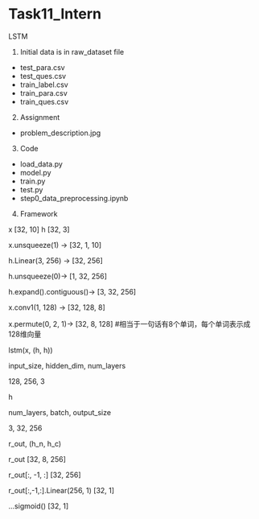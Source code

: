 # Task11_Intern
LSTM 

1. Initial data is in raw_dataset file
  - test_para.csv
  - test_ques.csv
  - train_label.csv
  - train_para.csv
  - train_ques.csv

2. Assignment
- problem_description.jpg

3. Code
- load_data.py
- model.py
- train.py
- test.py
- step0_data_preprocessing.ipynb

4. Framework

x [32, 10]  h [32, 3]

x.unsqueeze(1) -> [32, 1, 10]

h.Linear(3, 256) -> [32, 256]

h.unsqueeze(0)-> [1, 32, 256]

h.expand().contiguous()-> [3, 32, 256]  

x.conv1(1, 128) -> [32, 128, 8]

x.permute(0, 2, 1)-> [32, 8, 128]   #相当于一句话有8个单词，每个单词表示成128维向量

lstm(x, (h, h))   

input_size, hidden_dim, num_layers

128,        256,        3

h

num_layers, batch, output_size

3,          32,    256

r_out, (h_n, h_c)

r_out [32, 8, 256]

r_out[:, -1, :]   [32, 256]

r_out[:,-1,:].Linear(256, 1)  [32, 1]

...sigmoid() [32, 1]
